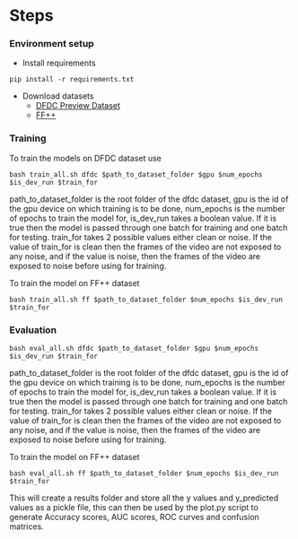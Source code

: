 # Steps

### Environment setup
* Install requirements
```shell
pip install -r requirements.txt 
```
* Download datasets
  * [DFDC Preview Dataset](https://ai.facebook.com/datasets/dfdc/)
  * [FF++](https://www.kaggle.com/sorokin/faceforensics)

### Training
To train the models on DFDC dataset use
```shell
bash train_all.sh dfdc $path_to_dataset_folder $gpu $num_epochs $is_dev_run $train_for
```
path_to_dataset_folder is the root folder of the dfdc dataset, gpu is the id of the gpu device on which training is to be done, num_epochs is the number of epochs to train the model for, is_dev_run takes a boolean value. If it is true then the model is passed through one batch for training and one batch for testing. train_for takes 2 possible values either clean or noise. If the value of train_for is clean then the frames of the video are not exposed to any noise, and if the value is noise, then the frames of the video are exposed to noise before using for training.  


To train the model on FF++ dataset
```shell
bash train_all.sh ff $path_to_dataset_folder $num_epochs $is_dev_run $train_for
```

### Evaluation
```shell
bash eval_all.sh dfdc $path_to_dataset_folder $gpu $num_epochs $is_dev_run $train_for
```
path_to_dataset_folder is the root folder of the dfdc dataset, gpu is the id of the gpu device on which training is to be done, num_epochs is the number of epochs to train the model for, is_dev_run takes a boolean value. If it is true then the model is passed through one batch for training and one batch for testing. train_for takes 2 possible values either clean or noise. If the value of train_for is clean then the frames of the video are not exposed to any noise, and if the value is noise, then the frames of the video are exposed to noise before using for training.  


To train the model on FF++ dataset
```shell
bash eval_all.sh ff $path_to_dataset_folder $num_epochs $is_dev_run $train_for
```

This will create a results folder and store all the y values and y_predicted values as a pickle file, this can then be used by the plot.py script to generate Accuracy scores, AUC scores, ROC curves and confusion matrices.  